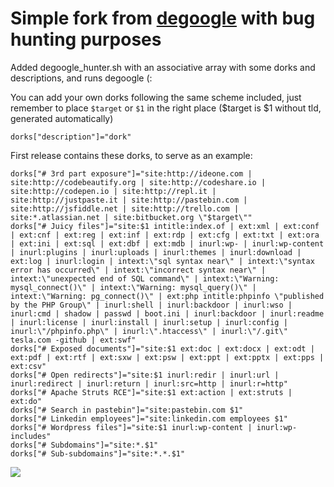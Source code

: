 # Simple fork from [degoogle](https://github.com/deepseagirl/degoogle) with bug hunting purposes

Added degoogle_hunter.sh with an associative array with some dorks and descriptions, and runs degoogle (:

You can add your own dorks following the same scheme included, just remember to place `$target` or `$1` in the right place ($target is $1 without tld, generated automatically)

```dorks["description"]="dork"```

First release contains these dorks, to serve as an example:

```
dorks["# 3rd part exposure"]="site:http://ideone.com | site:http://codebeautify.org | site:http://codeshare.io | site:http://codepen.io | site:http://repl.it | site:http://justpaste.it | site:http://pastebin.com | site:http://jsfiddle.net | site:http://trello.com | site:*.atlassian.net | site:bitbucket.org \"$target\""
dorks["# Juicy files"]="site:$1 intitle:index.of | ext:xml | ext:conf | ext:cnf | ext:reg | ext:inf | ext:rdp | ext:cfg | ext:txt | ext:ora | ext:ini | ext:sql | ext:dbf | ext:mdb | inurl:wp- | inurl:wp-content | inurl:plugins | inurl:uploads | inurl:themes | inurl:download | ext:log | inurl:login | intext:\"sql syntax near\" | intext:\"syntax error has occurred\" | intext:\"incorrect syntax near\" | intext:\"unexpected end of SQL command\" | intext:\"Warning: mysql_connect()\" | intext:\"Warning: mysql_query()\" | intext:\"Warning: pg_connect()\" | ext:php intitle:phpinfo \"published by the PHP Group\" | inurl:shell | inurl:backdoor | inurl:wso | inurl:cmd | shadow | passwd | boot.ini | inurl:backdoor | inurl:readme | inurl:license | inurl:install | inurl:setup | inurl:config | inurl:\"/phpinfo.php\" | inurl:\".htaccess\" | inurl:\"/.git\" tesla.com -github | ext:swf"
dorks["# Exposed documents"]="site:$1 ext:doc | ext:docx | ext:odt | ext:pdf | ext:rtf | ext:sxw | ext:psw | ext:ppt | ext:pptx | ext:pps | ext:csv"
dorks["# Open redirects"]="site:$1 inurl:redir | inurl:url | inurl:redirect | inurl:return | inurl:src=http | inurl:r=http"
dorks["# Apache Struts RCE"]="site:$1 ext:action | ext:struts | ext:do"
dorks["# Search in pastebin"]="site:pastebin.com $1"
dorks["# Linkedin employees"]="site:linkedin.com employees $1"
dorks["# Wordpress files"]="site:$1 inurl:wp-content | inurl:wp-includes"
dorks["# Subdomains"]="site:*.$1"
dorks["# Sub-subdomains"]="site:*.*.$1"
```


![](https://github.com/six2dez/degoogle_hunter/blob/master/2020-12-13%2001_56_29-Clipboard.png)

